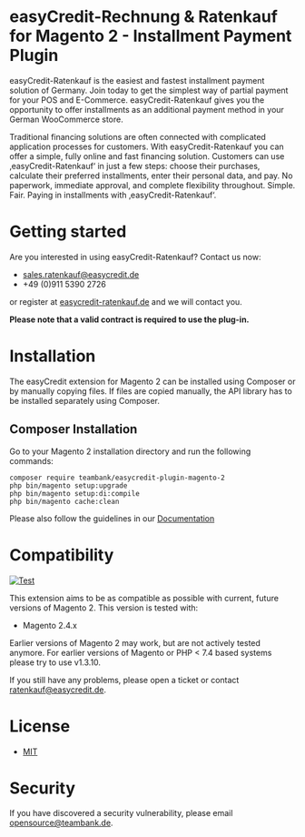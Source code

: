 # easyCredit-Rechnung & Ratenkauf for Magento 2 - Installment Payment Plugin

easyCredit-Ratenkauf is the easiest and fastest installment payment solution of Germany. Join today to get the simplest way of partial payment for your POS and E-Commerce. easyCredit-Ratenkauf gives you the opportunity to offer installments as an additional payment method in your German WooCommerce store.

Traditional financing solutions are often connected with complicated application processes for customers. With easyCredit-Ratenkauf you can offer a simple, fully online and fast financing solution. Customers can use ‚easyCredit-Ratenkauf‘ in just a few steps: choose their purchases, calculate their preferred installments, enter their personal data, and pay. No paperwork, immediate approval, and complete flexibility throughout. Simple. Fair. Paying in installments with ‚easyCredit-Ratenkauf‘.

# Getting started
Are you interested in using easyCredit-Ratenkauf? Contact us now:
* [sales.ratenkauf@easycredit.de](https://store.shopware.com/en/easyc36021249341f/ratenkauf-by-easycredit.html#)
* +49 (0)911 5390 2726

or register at [easycredit-ratenkauf.de](https://www.easycredit-ratenkauf.de/registrierung.htm) and we will contact you.

**Please note that a valid contract is required to use the plug-in.**

# Installation

The easyCredit extension for Magento 2 can be installed using Composer or by manually copying files. If files are copied manually, the API library has to be installed separately using Composer.

## Composer Installation 

Go to your Magento 2 installation directory and run the following commands:

	composer require teambank/easycredit-plugin-magento-2
	php bin/magento setup:upgrade
	php bin/magento setup:di:compile
	php bin/magento cache:clean

Please also follow the guidelines in our [Documentation](https://netzkollektiv.com/docs/easycredit-magento2/)

# Compatibility

[![Test](https://github.com/teambank/easycredit-plugin-magento-2/actions/workflows/test.yml/badge.svg)](https://github.com/teambank/easycredit-plugin-magento-2/actions/workflows/test.yml)

This extension aims to be as compatible as possible with current, future versions of Magento 2. This version is tested with:

* Magento 2.4.x 

Earlier versions of Magento 2 may work, but are not actively tested anymore. For earlier versions of Magento or PHP < 7.4 based systems please try to use v1.3.10.

If you still have any problems, please open a ticket or contact [ratenkauf@easycredit.de](mailto:ratenkauf@easycredit.de).

# License

* [MIT](https://opensource.org/licenses/MIT)

# Security
If you have discovered a security vulnerability, please email [opensource@teambank.de](mailto:opensource@teambank.de).
